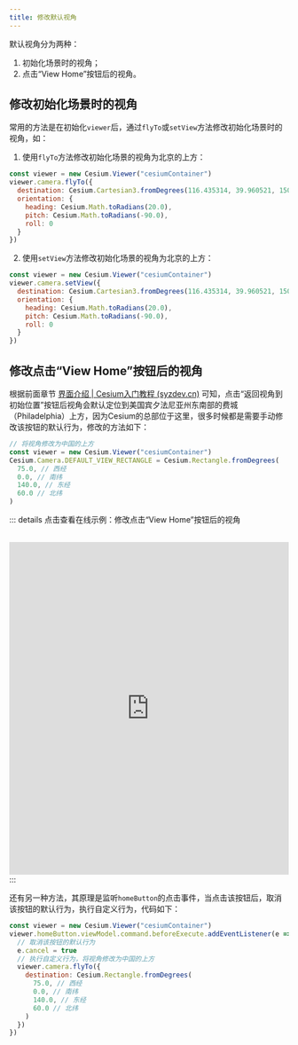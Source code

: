 ```yaml
---
title: 修改默认视角
---
```


默认视角分为两种：

1. 初始化场景时的视角；
2. 点击“View Home”按钮后的视角。


## 修改初始化场景时的视角

常用的方法是在初始化`viewer`后，通过`flyTo`或`setView`方法修改初始化场景时的视角，如：

1. 使用`flyTo`方法修改初始化场景的视角为北京的上方：

```javascript
const viewer = new Cesium.Viewer("cesiumContainer")
viewer.camera.flyTo({
  destination: Cesium.Cartesian3.fromDegrees(116.435314, 39.960521, 15000.0), // 北京的坐标
  orientation: {
    heading: Cesium.Math.toRadians(20.0),
    pitch: Cesium.Math.toRadians(-90.0),
    roll: 0
  }
})
```

2. 使用`setView`方法修改初始化场景的视角为北京的上方：

```javascript
const viewer = new Cesium.Viewer("cesiumContainer")
viewer.camera.setView({
  destination: Cesium.Cartesian3.fromDegrees(116.435314, 39.960521, 15000.0), // 北京的坐标
  orientation: {
    heading: Cesium.Math.toRadians(20.0),
    pitch: Cesium.Math.toRadians(-90.0),
    roll: 0
  }
})
```

## 修改点击“View Home”按钮后的视角
根据前面章节 [界面介绍 | Cesium入门教程 (syzdev.cn)](https://syzdev.cn/cesium-docs/guide/interface-introduction.html#_2-返回视角到初始位置) 可知，点击“返回视角到初始位置”按钮后视角会默认定位到美国宾夕法尼亚州东南部的费城（Philadelphia）上方，因为Cesium的总部位于这里，很多时候都是需要手动修改该按钮的默认行为，修改的方法如下：

```javascript
// 将视角修改为中国的上方
const viewer = new Cesium.Viewer("cesiumContainer")
Cesium.Camera.DEFAULT_VIEW_RECTANGLE = Cesium.Rectangle.fromDegrees(
  75.0, // 西经
  0.0, // 南纬
  140.0, // 东经
  60.0 // 北纬
)
```

::: details 点击查看在线示例：修改点击“View Home”按钮后的视角

<br/>
 <iframe  
 height=600 
 width=100% 
 src="https://syzdev.cn/cesium-docs-demo/example/default-view.html"  
 frameborder=0 >
 </iframe>
:::

还有另一种方法，其原理是监听`homeButton`的点击事件，当点击该按钮后，取消该按钮的默认行为，执行自定义行为，代码如下：

```javascript
const viewer = new Cesium.Viewer("cesiumContainer")
viewer.homeButton.viewModel.command.beforeExecute.addEventListener(e => {
  // 取消该按钮的默认行为
  e.cancel = true
  // 执行自定义行为，将视角修改为中国的上方
  viewer.camera.flyTo({
    destination: Cesium.Rectangle.fromDegrees(
      75.0, // 西经
      0.0, // 南纬
      140.0, // 东经
      60.0 // 北纬
    )
  })
})
```